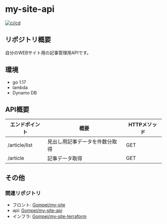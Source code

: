 # my-site-api

[![ci/cd](https://github.com/Gompei/my-site-api/actions/workflows/cicd.yml/badge.svg)](https://github.com/Gompei/my-site-api/actions/workflows/cicd.yml)

## リポジトリ概要

自分のWEBサイト用の記事管理用APIです。

## 環境

- go 1.17
- lambda
- Dynamo DB

## API概要

|  エンドポイント  |  概要  | HTTPメソッド |
| ---- | ---- | ---- |
|  /article/list  | 見出し用記事データを件数分取得  | GET |
|  /article  |  記事データ取得 | GET |

## その他

### 関連リポジトリ

- フロント: [Gompei/my-site](https://github.com/Gompei/my-site)
- api: [Gompei/my-site-api](https://github.com/Gompei/my-site-api)
- インフラ: [Gompei/my-site-terraform](https://github.com/Gompei/my-site-terraform)